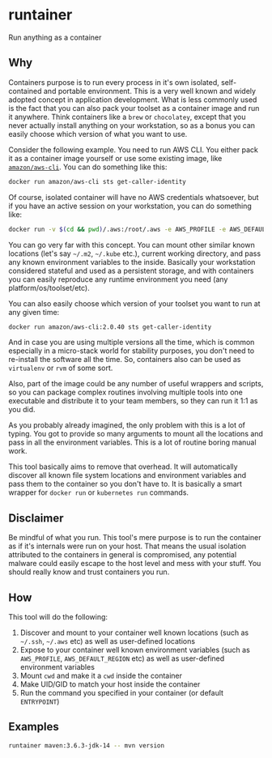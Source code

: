 # runtainer

Run anything as a container

## Why

Containers purpose is to run every process in it's own isolated, self-contained and portable environment.
This is a very well known and widely adopted concept in application development.
What is less commonly used is the fact that you can also pack your toolset as a container image and run it anywhere. Think containers like a `brew` or `chocolatey`, except that you never actually install anything on your workstation, so as a bonus you can easily choose which version of what you want to use.

Consider the following example.
You need to run AWS CLI.
You either pack it as a container image yourself or use some existing image, like [`amazon/aws-cli`](https://hub.docker.com/r/amazon/aws-cli).
You can do something like this:

```bash
docker run amazon/aws-cli sts get-caller-identity
```

Of course, isolated container will have no AWS credentials whatsoever, but if you have an active session on your workstation, you can do something like:

```bash
docker run -v $(cd && pwd)/.aws:/root/.aws -e AWS_PROFILE -e AWS_DEFAULT_REGION amazon/aws-cli sts get-caller-identity
```

You can go very far with this concept. You can mount other similar known locations (let's say `~/.m2`, `~/.kube` etc.), current working directory, and pass any known environment variables to the inside. Basically your workstation considered stateful and used as a persistent storage, and with containers you can easily reproduce any runtime environment you need (any platform/os/toolset/etc).

You can also easily choose which version of your toolset you want to run at any given time:

```bash
docker run amazon/aws-cli:2.0.40 sts get-caller-identity
```

And in case you are using multiple versions all the time, which is common especially in a micro-stack world for stability purposes, you don't need to re-install the software all the time. So, containers also can be used as `virtualenv` or `rvm` of some sort.

Also, part of the image could be any number of useful wrappers and scripts, so you can package complex routines involving multiple tools into one executable and distribute it to your team members, so they can run it 1:1 as you did.

As you probably already imagined, the only problem with this is a lot of typing. You got to provide so many arguments to mount all the locations and pass in all the environment variables. This is a lot of routine boring manual work.

This tool basically aims to remove that overhead. It will automatically discover all known file system locations and environment variables and pass them to the container so you don't have to. It is basically a smart wrapper for `docker run` or `kubernetes run` commands.

## Disclaimer

Be mindful of what you run.
This tool's mere purpose is to run the container as if it's internals were run on your host.
That means the usual isolation attributed to the containers in general is compromised, any potential malware could easily escape to the host level and mess with your stuff.
You should really know and trust containers you run.

## How

This tool will do the following:

1. Discover and mount to your container well known locations (such as `~/.ssh`, `~/.aws` etc) as well as user-defined locations
1. Expose to your container well known environment variables (such as `AWS_PROFILE`, `AWS_DEFAULT_REGION` etc) as well as user-defined environment variables
1. Mount `cwd` and make it a `cwd` inside the container
1. Make UID/GID to match your host inside the container
1. Run the command you specified in your container (or default `ENTRYPOINT`)

## Examples

```bash
runtainer maven:3.6.3-jdk-14 -- mvn version
```
